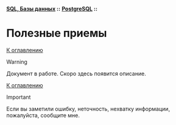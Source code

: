 **[SQL, Базы данных](../../README.md#sql-and-db) ::**
**[PostgreSQL](../../README.md#sql-and-db-postgresql) ::**
# Полезные приемы

<!--
https://tproger.ru/translations/useful-postgresql-commands
-->

[К оглавлению](../../README.md#sql-and-db-postgresql)

> [!WARNING]
> Документ в работе. Скоро здесь появится описание.

[К оглавлению](../README.md)

> [!IMPORTANT]
> Если вы заметили ошибку, неточность, нехватку информации, пожалуйста, сообщите мне.
